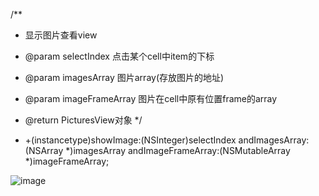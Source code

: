 /**
 * 显示图片查看view

 * @param selectIndex 点击某个cell中item的下标
 * @param imagesArray 图片array(存放图片的地址)
 * @param imageFrameArray 图片在cell中原有位置frame的array
 * @return PicturesView对象
 */
* +(instancetype)showImage:(NSInteger)selectIndex andImagesArray:(NSArray *)imagesArray andImageFrameArray:(NSMutableArray *)imageFrameArray;

![image](https://github.com/2694345236@qq.com/LookImages/LookImages/images/01.jpg)
